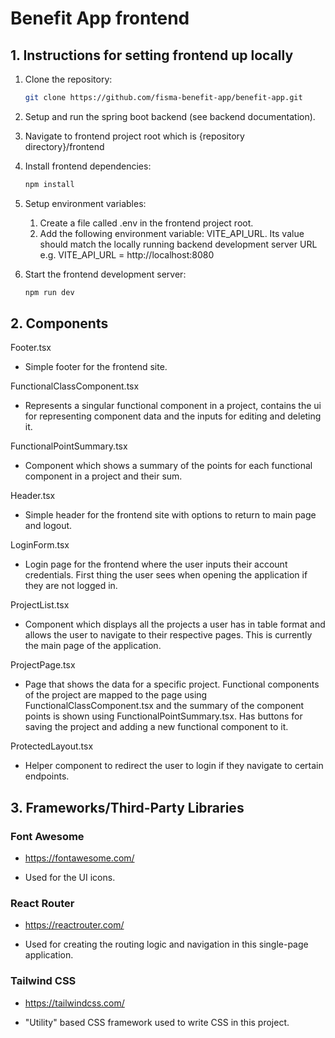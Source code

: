 # Benefit App frontend

## 1. Instructions for setting frontend up locally

1. Clone the repository:
    ```sh
    git clone https://github.com/fisma-benefit-app/benefit-app.git
    ```

2. Setup and run the spring boot backend (see backend documentation).

3. Navigate to frontend project root which is {repository directory}/frontend

4. Install frontend dependencies:
    ```sh
    npm install
    ```

5. Setup environment variables:
    1. Create a file called .env in the frontend project root.
    2. Add the following environment variable: VITE_API_URL. Its value should match the locally running backend development server URL e.g. VITE_API_URL = http://localhost:8080

6. Start the frontend development server:
    ```sh
    npm run dev
    ```

## 2. Components

Footer.tsx

- Simple footer for the frontend site.

FunctionalClassComponent.tsx

- Represents a singular functional component in a project, contains the ui for representing component data and the inputs for editing and deleting it.

FunctionalPointSummary.tsx

- Component which shows a summary of the points for each functional component in a project and their sum.

Header.tsx

- Simple header for the frontend site with options to return to main page and logout.

LoginForm.tsx

- Login page for the frontend where the user inputs their account credentials. First thing the user sees when opening the application if they are not logged in.

ProjectList.tsx

- Component which displays all the projects a user has in table format and allows the user to navigate to their respective pages. This is currently the main page of the application.

ProjectPage.tsx

- Page that shows the data for a specific project. Functional components of the project are mapped to the page using FunctionalClassComponent.tsx and the summary of the component points is shown using FunctionalPointSummary.tsx. Has buttons for saving the project and adding a new functional component to it.

ProtectedLayout.tsx

- Helper component to redirect the user to login if they navigate to certain endpoints.

## 3. Frameworks/Third-Party Libraries

### Font Awesome

- https://fontawesome.com/

- Used for the UI icons.

### React Router

- https://reactrouter.com/

- Used for creating the routing logic and navigation in this single-page application.

### Tailwind CSS

- https://tailwindcss.com/

- "Utility" based CSS framework used to write CSS in this project.